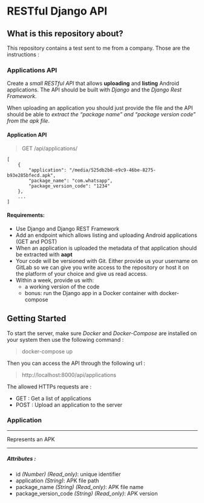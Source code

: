 # RESTful Django API

## What is this repository about?

This repository contains a test sent to me from a company. Those are the instructions :

### Applications API

Create a _small RESTful API_ that allows __uploading__ and __listing__ Android
applications. The API should be built with _Django_ and the _Django Rest Framework_.

When uploading an application you should just provide the file and the API
should be able to _extract the “package name” and “package version code” from the
apk file_.

#### Application API

> GET /api/applications/

    [
        {
            "application": "/media/525db2b8-e9c9-46be-8275-b93e285bfecd.apk",
            "package_name": "com.whatsapp",
            "package_version_code": "1234"
        },
        ...
    ]

#### Requirements:

* Use Django and Django REST Framework
* Add an endpoint which allows listing and uploading Android applications (GET and POST)
* When an application is uploaded the metadata of that application should be extracted with __aapt__
* Your code will be versioned with Git. Either provide us your username on GitLab so we can give you write access to the repository or host it on the platform of your choice and give us read access.
* Within a week, provide us with:
    * a working version of the code
    * bonus: run the Django app in a Docker container with docker-compose

## Getting Started

To start the server, make sure _Docker_ and _Docker-Compose_ are installed on your system then use the following command :

> docker-compose up

Then you can access the API through the following url :

> http://localhost:8000/api/applications

The allowed HTTPs requests are : 
* GET : Get a list of applications
* POST : Upload an application to the server

### Application
____
Represents an APK
____

##### Attributes :
* id _(Number)_ *(Read_only)*: unique identifier
* application _(String)_: APK file path
* package_name _(String)_ *(Read_only)*: APK file name
* package_version_code _(String)_ *(Read_only)*: APK version



